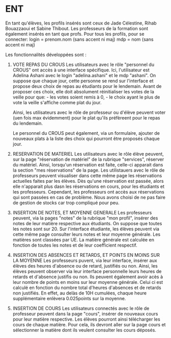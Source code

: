 # ENT
En tant qu'élèves, les profils insérés sont ceux de Jade Célestine, Rihab Bouazzaoui et Sabine Thibout. 
Les professeurs de la formation sont également insérés en tant que profs.
Pour tous les profils, pour se connecter:
login = prenom.nom (sans accent ni maj)
mdp = nom (sans accent ni maj)

Les fonctionnalités développées sont : 

1. VOTE REPAS DU CROUS
   Les utilisateurs avec le rôle "personnel du CROUS" ont accès à une interface spécifique.
   Ici, l'utilisateur est Adelina Ashani avec le login "adelina.ashani" et le mdp "ashani".
   On suppose que chaque jour, cette personne se rend sur l'interface et propose deux choix de repas au étudiants pour le lendemain. 
   Avant de proposer ces choix, elle doit absolument réinitialiser les votes de la veille pour que: 
        - les votes soient remis à 0,
        - le choix ayant le plus de vote la veille s'affiche comme plat du jour.
   
   Ainsi, les utilisateurs avec le rôle de professeur ou d'élève peuvent voter (uen fois max évidemment) pour le plat qu'ils préfèreent pour le repas du lendemain.

   Le personnel du CROUS peut également, via un formulaire, ajouter de nouveaux plats à la liste des choix qui pourront être proposés chaque jour.

2. RESERVATION DE MATERIEL
   Les utilisateurs avec le rôle élève peuvent, sur la page "réservation de matériel" de la rubrique "services", réserver du matériel.
   Ainsi, lorsqu'un réservation est faite, celle-ci apparait dans la section "mes réservations" de la page. 
   Les utilistauers avec le rôle de professeurs peuvent visualiser dans cette même page les réservations actuelles faites par les élèves.
   Dès qu'une réservation est passée, alors elle n'apparait plus dasn les réservations en cours, pour les étudiants et les professeurs. Cependant, les professeurs ont accès aux réservations qui sont passées en cas de problème.
   Nous avons choisi de ne pas faire de gestion de stocks car trop compliqué pour peu.

3. INSERTION DE NOTES, ET MOYENNE GENERALE
   Les professeurs peuvent, via la pages "notes" de la rubrique "mon profil", insérer des notes de leur matière respective aux étudiants. On suppose que toutes les notes sont sur 20.
   Sur l'interface étudiante, les élèves peuvent via cette même page consulter leurs notes et leur moyenne générale.
   Les matières sont classées par UE.
   La matière générale est calculée en fonction de toutes les notes et de leur coefficient respectif.

4. INSERTION DES ABSENCES ET RETARDS, ET POINTS EN MOINS SUR LA MOYENNE
   Les professeurs puvent, via leur interface, insérer aux élèves des heures d'absence ou de retard, justifiés ou non.
   Ainsi, les élèves peuvent observer via leur interface personnelle leurs heures de retards et d'absence justifis ou non. 
   Ils peuvent également avoir acès à leur nombre de points en moins sur leur moyenne générale. Celui ci est calculé en fonction du nombre total d'heures d'absences et de retards non justifiés.
   En effet, au delàs de 10H cumulées, chaque heure supplémentaire enlèvera 0.025points sur la moyenne.

5. INSERTION DE COURS
   Les utilisateurs connectés avec le rôle de professeur peuvent dans la page "cours", insérer de nouveaux cours pour leur matière respective.
   Les élèves pourront ainsi télécharger les cours de chaque matière. Pour cela, ils devront aller sur la page cours et sélectionner la matière dont ils veulent consulter les cours déposés.
   



   



